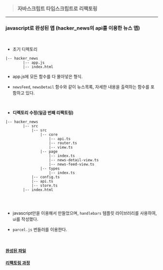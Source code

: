 > ### 자바스크립트 타입스크립트로 리팩토링 


--------------


### javascript로 완성된 앱 (hacker_news의 api를 이용한 뉴스 앱)   

<br>

- 초기 디렉토리   

```
|-- hacker_news
        |-- app.js
        |-- index.html
```

- app.js에 모든 함수를 다 몰아넣은 형식.   

- `newsFeed`, `newsDetail` 함수와 같이 뉴스목록, 자세한 내용을 출력하는 함수를 포함하고 있다.   

<br>

- **디렉토리 수정(일곱 번째 리팩토링)**   

```
|-- hacker_news
        |-- src
            |-- src
                |-- core
                    |-- api.ts
                    |-- router.ts
                    |-- view.ts
                |-- page
                    |-- index.ts
                    |-- news-detail-view.ts
                    |-- news-feed-view.ts
                |-- types
                    |-- index.ts
            |-- config.ts   
            |-- api.ts 
            |-- store.ts
        |-- index.html
        
```   

<br>



- javascript만을 이용해서 만들었으며, `handlebars` 템플릿 라이브러리를 사용하여, ui를 작성했다.   

- `parcel.js` 번들러를 이용한다.    


<br>

#### <a href="https://github.com/jiyun1006/javascript-typescript-refactoring/tree/main/final">완성된 파일</a>

#### <a href="https://github.com/jiyun1006/javascript-typescript-refactoring/tree/main/refactoring">리팩토링 과정</a>
     
